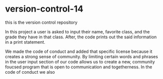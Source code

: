 # version-control-14
this is the version control repository

In this project a user is asked to input their name, favorite class, and the grade they have in that class. After, the code prints out the said information in a print statement.

We made the code of conduct and added that specific license because it creates a strong sense of community. By limiting certain words and phrases in the user input section of our code allows us to create a new, community foucsed program that is open to communication and togetherness. In the code of conduct we also 